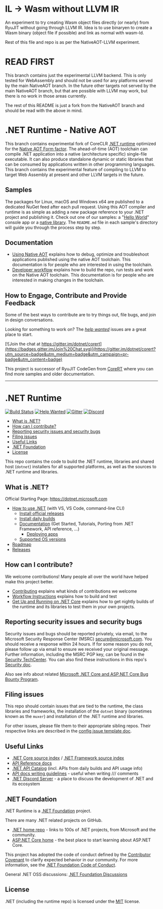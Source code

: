 # IL -> Wasm without LLVM IR

An experiment to try creating Wasm object files directly (or nearly) from RyuJIT without going through LLVM IR.  Idea is to use binaryen to create a Wasm binary (object file if possible) and link as normal with wasm-ld.

Rest of this file and repo is as per the NativeAOT-LLVM experiment.

# READ FIRST

This branch contains just the experimental LLVM backend.  This is only tested for WebAssembly and should not be used for any platforms served by the main NativeAOT branch.  In the future other targets not served by the main NativeAOT branch, but that are possible with LLVM may work, but there is no work in those areas currently.

The rest of this README is just a fork from the NativeAOT branch and should be read with the above in mind.

# .NET Runtime - Native AOT

This branch contains experimental fork of CoreCLR [.NET runtime](http://github.com/dotnet/runtime) optimized for the [Native AOT Form factor](https://github.com/dotnet/designs/blob/main/accepted/2020/form-factors.md#native-aot-form-factors). The ahead-of-time (AOT) toolchain can compile .NET application into a native (architecture specific) single-file executable. It can also produce standalone dynamic or static libraries that can be consumed by applications written in other programming languages.  This branch contains the experimental feature of compiling to LLVM to target Web Assembly at present and other LLVM targets in the future.

## Samples

The packages for Linux, macOS and Windows x64 are published to a dedicated NuGet feed after each pull request. Using this AOT compiler and runtime is as simple as adding a new package reference to your .NET project and publishing it. Check out one of our samples: a "[Hello World](samples/HelloWorld)" console app or a [native library](samples/NativeLibrary). The `README.md` file in each sample's directory will guide you through the process step by step.

## Documentation

- [Using Native AOT](docs/using-nativeaot/README.md) explains how to debug, optimize and troubleshoot applications published using the native AOT toolchain. This documentation is for people who are interested in using the toolchain.
- [Developer workflow](docs/workflow/building/coreclr/nativeaot.md) explains how to build the repo, run tests and work on the Native AOT toolchain. This documentation is for people who are interested in making changes in the toolchain.

## How to Engage, Contribute and Provide Feedback
Some of the best ways to contribute are to try things out, file bugs, and join in design conversations.

Looking for something to work on? The [_help wanted_](https://github.com/dotnet/runtimelab/issues?q=is%3Aissue+is%3Aopen+label%3A%22help+wanted%22++label%3Aarea-NativeAOT+) issues are a great place to start.

[![Join the chat at https://gitter.im/dotnet/corert](https://badges.gitter.im/Join%20Chat.svg)](https://gitter.im/dotnet/corert?utm_source=badge&utm_medium=badge&utm_campaign=pr-badge&utm_content=badge)

This project is successor of RyuJIT CodeGen from [CoreRT](https://github.com/dotnet/corert) where you can find more samples and older documentation.

---

# .NET Runtime

[![Build Status](https://dnceng.visualstudio.com/public/_apis/build/status/dotnet/runtime/runtime?branchName=main)](https://dnceng.visualstudio.com/public/_build/latest?definitionId=686&branchName=main)
[![Help Wanted](https://img.shields.io/github/issues/dotnet/runtime/help%20wanted?style=flat-square&color=%232EA043&label=help%20wanted)](https://github.com/dotnet/runtime/labels/help%20wanted)
[![Gitter](https://badges.gitter.im/Join%20Chat.svg)](https://gitter.im/dotnet/runtime)
[![Discord](https://img.shields.io/discord/732297728826277939?style=flat-square&label=Discord&logo=discord&logoColor=white&color=7289DA)](https://aka.ms/dotnet-discord)

* [What is .NET?](#what-is-net)
* [How can I contribute?](#how-can-i-contribute)
* [Reporting security issues and security bugs](#reporting-security-issues-and-security-bugs)
* [Filing issues](#filing-issues)
* [Useful Links](#useful-links)
* [.NET Foundation](#net-foundation)
* [License](#license)

This repo contains the code to build the .NET runtime, libraries and shared host (`dotnet`) installers for
all supported platforms, as well as the sources to .NET runtime and libraries.

## What is .NET?

Official Starting Page: <https://dotnet.microsoft.com>

* [How to use .NET](https://docs.microsoft.com/dotnet/core/get-started) (with VS, VS Code, command-line CLI)
  * [Install official releases](https://dotnet.microsoft.com/download)
  * [Install daily builds](docs/project/dogfooding.md)
  * [Documentation](https://docs.microsoft.com/dotnet/core) (Get Started, Tutorials, Porting from .NET Framework, API reference, ...)
    * [Deploying apps](https://docs.microsoft.com/dotnet/core/deploying)
  * [Supported OS versions](https://github.com/dotnet/core/blob/main/os-lifecycle-policy.md)
* [Roadmap](https://github.com/dotnet/core/blob/main/roadmap.md)
* [Releases](https://github.com/dotnet/core/tree/main/release-notes)

## How can I contribute?

We welcome contributions! Many people all over the world have helped make this project better.

* [Contributing](CONTRIBUTING.md) explains what kinds of contributions we welcome
* [Workflow Instructions](docs/workflow/README.md) explains how to build and test
* [Get Up and Running on .NET Core](docs/project/dogfooding.md) explains how to get nightly builds of the runtime and its libraries to test them in your own projects.

## Reporting security issues and security bugs

Security issues and bugs should be reported privately, via email, to the Microsoft Security Response Center (MSRC) <secure@microsoft.com>. You should receive a response within 24 hours. If for some reason you do not, please follow up via email to ensure we received your original message. Further information, including the MSRC PGP key, can be found in the [Security TechCenter](https://www.microsoft.com/msrc/faqs-report-an-issue). You can also find these instructions in this repo's [Security doc](SECURITY.md).

Also see info about related [Microsoft .NET Core and ASP.NET Core Bug Bounty Program](https://www.microsoft.com/msrc/bounty-dot-net-core).

## Filing issues

This repo should contain issues that are tied to the runtime, the class libraries and frameworks, the installation of the `dotnet` binary (sometimes known as the `muxer`) and installation of the .NET runtime and libraries.

For other issues, please file them to their appropriate sibling repos. Their respective links are described in the [config issue template doc](/.github/ISSUE_TEMPLATE/config.yml).

## Useful Links

* [.NET Core source index](https://source.dot.net) / [.NET Framework source index](https://referencesource.microsoft.com)
* [API Reference docs](https://docs.microsoft.com/dotnet/api)
* [.NET API Catalog](https://apisof.net) (incl. APIs from daily builds and API usage info)
* [API docs writing guidelines](https://github.com/dotnet/dotnet-api-docs/wiki) - useful when writing /// comments
* [.NET Discord Server](https://aka.ms/dotnet-discord) - a place to discuss the development of .NET and its ecosystem

## .NET Foundation

.NET Runtime is a [.NET Foundation](https://www.dotnetfoundation.org/projects) project.

There are many .NET related projects on GitHub.

* [.NET home repo](https://github.com/Microsoft/dotnet) - links to 100s of .NET projects, from Microsoft and the community.
* [ASP.NET Core home](https://docs.microsoft.com/aspnet/core) - the best place to start learning about ASP.NET Core.

This project has adopted the code of conduct defined by the [Contributor Covenant](https://contributor-covenant.org) to clarify expected behavior in our community. For more information, see the [.NET Foundation Code of Conduct](https://www.dotnetfoundation.org/code-of-conduct).

General .NET OSS discussions: [.NET Foundation Discussions](https://github.com/dotnet-foundation/Home/discussions)

## License

.NET (including the runtime repo) is licensed under the [MIT](LICENSE.TXT) license.
